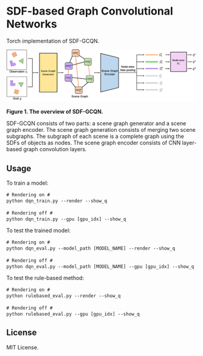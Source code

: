 # SDF-based Graph Convolutional Networks

Torch implementation of SDF-GCQN.

![Overview](https://github.com/hogunkee/SDF-based-Graph-Convolutional-Q-Networks/blob/main/figures/Figure2_overview.png)

**Figure 1. The overview of SDF-GCQN.**

SDF-GCQN consists of two parts: a scene graph generator and a scene graph encoder.
The scene graph generation consists of merging two scene subgraphs. 
The subgraph of each scene is a complete graph using the SDFs of objects as nodes.
The scene graph encoder consists of CNN layer-based graph convolution layers.


## Usage
To train a model:

```
# Rendering on #
python dqn_train.py --render --show_q

# Rendering off #
python dqn_train.py --gpu [gpu_idx] --show_q
```

To test the trained model:

```
# Rendering on #
python dqn_eval.py --model_path [MODEL_NAME] --render --show_q

# Rendering off #
python dqn_eval.py --model_path [MODEL_NAME] --gpu [gpu_idx] --show_q
```

To test the rule-based method:

```
# Rendering on #
python rulebased_eval.py --render --show_q

# Rendering off #
python rulebased_eval.py --gpu [gpu_idx] --show_q
```

## License
MIT License.

